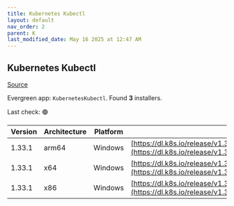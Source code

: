 ```yaml
---
title: Kubernetes Kubectl
layout: default
nav_order: 2
parent: K
last_modified_date: May 16 2025 at 12:47 AM
---
```


## Kubernetes Kubectl

[Source](https://kubernetes.io/)

Evergreen app: `KubernetesKubectl`. Found **3** installers.

Last check: 🟢

| Version | Architecture | Platform | URI                                                                                                                                |
| ------- | ------------ | -------- | ---------------------------------------------------------------------------------------------------------------------------------- |
| 1.33.1  | arm64        | Windows  | [https://dl.k8s.io/release/v1.33.1/bin/windows/arm64/kubectl.exe](https://dl.k8s.io/release/v1.33.1/bin/windows/arm64/kubectl.exe) |
| 1.33.1  | x64          | Windows  | [https://dl.k8s.io/release/v1.33.1/bin/windows/amd64/kubectl.exe](https://dl.k8s.io/release/v1.33.1/bin/windows/amd64/kubectl.exe) |
| 1.33.1  | x86          | Windows  | [https://dl.k8s.io/release/v1.33.1/bin/windows/386/kubectl.exe](https://dl.k8s.io/release/v1.33.1/bin/windows/386/kubectl.exe)     |
